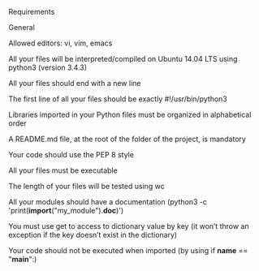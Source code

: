 Requirements

General

Allowed editors: vi, vim, emacs

All your files will be interpreted/compiled on Ubuntu 14.04 LTS using python3 (version 3.4.3)

All your files should end with a new line

The first line of all your files should be exactly #!/usr/bin/python3

Libraries imported in your Python files must be organized in alphabetical order

A README.md file, at the root of the folder of the project, is mandatory

Your code should use the PEP 8 style

All your files must be executable

The length of your files will be tested using wc

All your modules should have a documentation (python3 -c 'print(__import__("my_module").__doc__)')

You must use get to access to dictionary value by key (it won’t throw an exception if the key doesn’t exist in the dictionary)

Your code should not be executed when imported (by using if __name__ == "__main__":)
